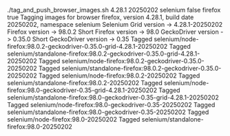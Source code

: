 ./tag_and_push_browser_images.sh 4.28.1 20250202 selenium false firefox true
Tagging images for browser firefox, version 4.28.1, build date 20250202, namespace selenium
Selenium Grid version -> 4.28.1-20250202
Firefox version -> 98.0.2
Short Firefox version -> 98.0
GeckoDriver version -> 0.35.0
Short GeckoDriver version -> 0.35
Tagged selenium/node-firefox:98.0.2-geckodriver-0.35.0-grid-4.28.1-20250202
Tagged selenium/standalone-firefox:98.0.2-geckodriver-0.35.0-grid-4.28.1-20250202
Tagged selenium/node-firefox:98.0.2-geckodriver-0.35.0-20250202
Tagged selenium/standalone-firefox:98.0.2-geckodriver-0.35.0-20250202
Tagged selenium/node-firefox:98.0.2-20250202
Tagged selenium/standalone-firefox:98.0.2-20250202
Tagged selenium/node-firefox:98.0-geckodriver-0.35-grid-4.28.1-20250202
Tagged selenium/standalone-firefox:98.0-geckodriver-0.35-grid-4.28.1-20250202
Tagged selenium/node-firefox:98.0-geckodriver-0.35-20250202
Tagged selenium/standalone-firefox:98.0-geckodriver-0.35-20250202
Tagged selenium/node-firefox:98.0-20250202
Tagged selenium/standalone-firefox:98.0-20250202
